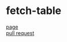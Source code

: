 # fetch-table
[page](https://vitaliybaryliuk.github.io/fetch-table/dist)
<br>
[pull request](https://github.com/VitaliyBaryliuk/fetch-table/pull/2/commits/5fd75dc4318b6a40f23baf28e03dc36323a367f5)


